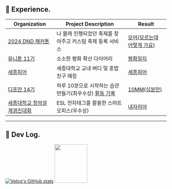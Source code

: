 
<!--
<br/>
 
[![Anurag's github stats](https://github-readme-stats.vercel.app/api?username=uiurihappy&show_icons=true&theme=vuefy)](https://github.com/uiurihappy/uiurihappy)
[![Top Langs](https://github-readme-stats.vercel.app/api/top-langs/?username=uiurihappy&layout=compact&langs_count=8&theme=white)](https://github.com/uiurihappy?tab=repositories&q=&type=&language=java&sort=)
-->


<!-- <a href="https://ybchar.notion.site/Yunbeom-d81729a2f1be49b3bda27137726f23d9"> DevLog Notion</a> <br/> -->
<!--
<a href="https://github.com/devxb/gitanimals">
  <img src="https://render.gitanimals.org/farms/uiurihappy" width="1000" height="120"/>
</a>
-->




## 🚀 Experience.
| Organization                                                                                           | Project Description                                                                                                                | Result                          |
|------------------------------------------------------------------------------------------------------|----------------------------------------------------------------------------------------------------------------------------|---------------------------------|
| [2024 DND 해커톤](https://github.com/DND-Hi)                                        | 나 몰래 진행되었던 축제를 찾아주고 커스텀 축제 등록 서비스  | [모어(모르는데 어떻게 가요)](https://github.com/DND-Hi/BE) |  
| [유니톤 11기](https://github.com/T1F5)                                              | 소소한 평화 확산 다이어리                                              |[평화일지](https://github.com/T1F5/daybook-backend) |
| [세종피어](https://github.com/SejongPeer/SejongPeer-back)                                              | 세종대학교 교내 버디 및 혼밥 친구 매칭                                               |[세종피어](https://sejongpeer.co.kr/) |
| [디프만 14기](https://github.com/depromeet/10mm-server)                                                | 하루 10분으로 시작하는 습관 만들기(최우수상) [활동 기록](https://velog.io/@uiurihappy/series/%EB%94%94%ED%94%84%EB%A7%8C-14%EA%B8%B0)  | [10MM(십분만)](https://info.10mm.today/) |
| [세종대학교 창의설계경진대회](https://github.com/team-asos/asos-server)                                | ESL 전자태그를 활용한 스마트오피스(우수상)               |[내자리야](https://youtu.be/YBxEm7mVuEE?si=vnolbVn3ordreFSd) |

---
## 📝 Dev Log.

[![Velog's GitHub stats](https://velog-readme-stats.vercel.app/api?name=uiurihappy)](https://velog.io/@uiurihappy) <a href="https://github.com/devxb/gitanimals/">
 <img src="https://render.gitanimals.org/lines/uiurihappy?pet-id=15" height="120" width="45%" align=right/>
</a>

<!--
---
<a href="https://github.com/devxb/gitanimals/">
  <img src="https://render.gitanimals.org/lines/uiurihappy?pet-id=15" height="100" width="45%" align=right />
  <img src="https://render.gitanimals.org/lines/uiurihappy?pet-id=15" height="100" width="45%" align=right />
</a>
-->
